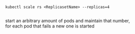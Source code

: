 ```

kubectl scale rs <ReplicasetName> --replicas=4


```

start an arbitrary amount of pods and maintain that number,  
for each pod that fails a new one is started

